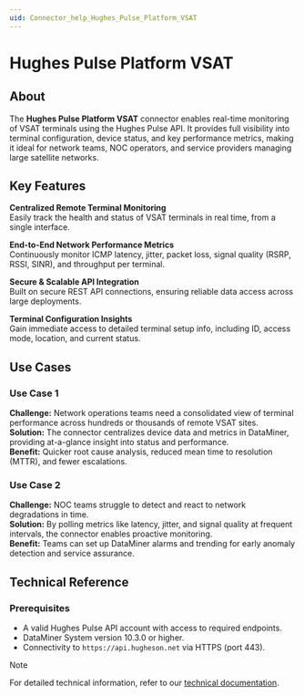 ```yaml
---
uid: Connector_help_Hughes_Pulse_Platform_VSAT
---
```


# Hughes Pulse Platform VSAT

## About

The **Hughes Pulse Platform VSAT** connector enables real-time monitoring of VSAT terminals using the Hughes Pulse API. It provides full visibility into terminal configuration, device status, and key performance metrics, making it ideal for network teams, NOC operators, and service providers managing large satellite networks.

## Key Features

**Centralized Remote Terminal Monitoring**  
Easily track the health and status of VSAT terminals in real time, from a single interface.

**End-to-End Network Performance Metrics**  
Continuously monitor ICMP latency, jitter, packet loss, signal quality (RSRP, RSSI, SINR), and throughput per terminal.

**Secure & Scalable API Integration**  
Built on secure REST API connections, ensuring reliable data access across large deployments.

**Terminal Configuration Insights**  
Gain immediate access to detailed terminal setup info, including ID, access mode, location, and current status.

## Use Cases

### Use Case 1  
**Challenge:** Network operations teams need a consolidated view of terminal performance across hundreds or thousands of remote VSAT sites.  
**Solution:** The connector centralizes device data and metrics in DataMiner, providing at-a-glance insight into status and performance.  
**Benefit:** Quicker root cause analysis, reduced mean time to resolution (MTTR), and fewer escalations.

### Use Case 2  
**Challenge:** NOC teams struggle to detect and react to network degradations in time.  
**Solution:** By polling metrics like latency, jitter, and signal quality at frequent intervals, the connector enables proactive monitoring.  
**Benefit:** Teams can set up DataMiner alarms and trending for early anomaly detection and service assurance.

## Technical Reference

### Prerequisites

- A valid Hughes Pulse API account with access to required endpoints.
- DataMiner System version 10.3.0 or higher.
- Connectivity to `https://api.hugheson.net` via HTTPS (port 443).

> [!NOTE]
> For detailed technical information, refer to our [technical documentation](xref:onnector_help_Hughes_Pulse_Platform_VSAT_Technical).
